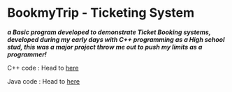 # BookmyTrip - Ticketing System

***a Basic program developed to demonstrate Ticket Booking systems, developed during my early days with C++ programming as a High school stud, this was a major project throw me out to push my limits as a programmer!***

C++ code : Head to [here](https://github.com/imAbhinavBharadwaj/bookmytrip/tree/main/project.cppfol)

Java code : Head to [here](https://github.com/imAbhinavBharadwaj/bookmytrip/tree/main/project.javafol)
